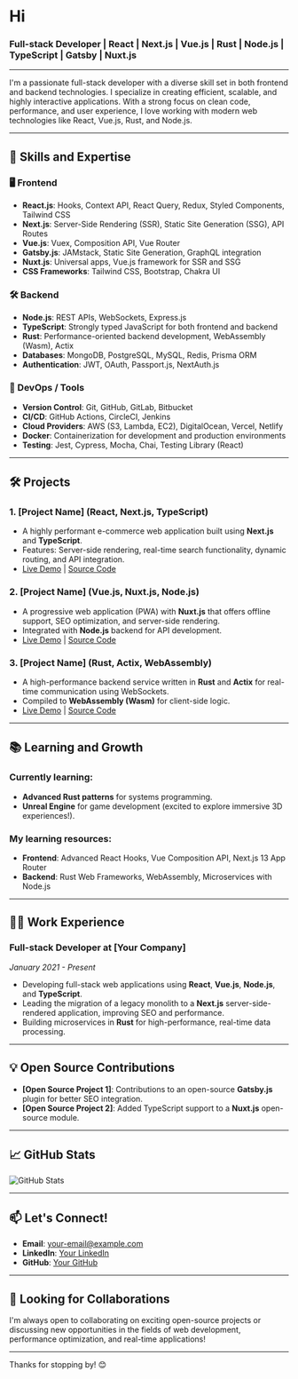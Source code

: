 # Hi

### Full-stack Developer | React | Next.js | Vue.js | Rust | Node.js | TypeScript | Gatsby | Nuxt.js

---

I'm a passionate full-stack developer with a diverse skill set in both frontend and backend technologies. I specialize in creating efficient, scalable, and highly interactive applications. With a strong focus on clean code, performance, and user experience, I love working with modern web technologies like React, Vue.js, Rust, and Node.js.

---

## 🚀 Skills and Expertise

### 🖥️ Frontend
- **React.js**: Hooks, Context API, React Query, Redux, Styled Components, Tailwind CSS
- **Next.js**: Server-Side Rendering (SSR), Static Site Generation (SSG), API Routes
- **Vue.js**: Vuex, Composition API, Vue Router
- **Gatsby.js**: JAMstack, Static Site Generation, GraphQL integration
- **Nuxt.js**: Universal apps, Vue.js framework for SSR and SSG
- **CSS Frameworks**: Tailwind CSS, Bootstrap, Chakra UI

### 🛠️ Backend
- **Node.js**: REST APIs, WebSockets, Express.js
- **TypeScript**: Strongly typed JavaScript for both frontend and backend
- **Rust**: Performance-oriented backend development, WebAssembly (Wasm), Actix
- **Databases**: MongoDB, PostgreSQL, MySQL, Redis, Prisma ORM
- **Authentication**: JWT, OAuth, Passport.js, NextAuth.js

### 🧰 DevOps / Tools
- **Version Control**: Git, GitHub, GitLab, Bitbucket
- **CI/CD**: GitHub Actions, CircleCI, Jenkins
- **Cloud Providers**: AWS (S3, Lambda, EC2), DigitalOcean, Vercel, Netlify
- **Docker**: Containerization for development and production environments
- **Testing**: Jest, Cypress, Mocha, Chai, Testing Library (React)

---

## 🛠 Projects

### 1. **[Project Name]** (React, Next.js, TypeScript)
- A highly performant e-commerce web application built using **Next.js** and **TypeScript**.
- Features: Server-side rendering, real-time search functionality, dynamic routing, and API integration.
- [Live Demo](#) | [Source Code](#)

### 2. **[Project Name]** (Vue.js, Nuxt.js, Node.js)
- A progressive web application (PWA) with **Nuxt.js** that offers offline support, SEO optimization, and server-side rendering.
- Integrated with **Node.js** backend for API development.
- [Live Demo](#) | [Source Code](#)

### 3. **[Project Name]** (Rust, Actix, WebAssembly)
- A high-performance backend service written in **Rust** and **Actix** for real-time communication using WebSockets.
- Compiled to **WebAssembly (Wasm)** for client-side logic.
- [Live Demo](#) | [Source Code](#)

---

## 📚 Learning and Growth

### Currently learning:
- **Advanced Rust patterns** for systems programming.
- **Unreal Engine** for game development (excited to explore immersive 3D experiences!).

### My learning resources:
- **Frontend**: Advanced React Hooks, Vue Composition API, Next.js 13 App Router
- **Backend**: Rust Web Frameworks, WebAssembly, Microservices with Node.js

---

## 👨‍💻 Work Experience

### Full-stack Developer at [Your Company]  
_January 2021 - Present_

- Developing full-stack web applications using **React**, **Vue.js**, **Node.js**, and **TypeScript**.
- Leading the migration of a legacy monolith to a **Next.js** server-side-rendered application, improving SEO and performance.
- Building microservices in **Rust** for high-performance, real-time data processing.

---

## 💡 Open Source Contributions

- **[Open Source Project 1]**: Contributions to an open-source **Gatsby.js** plugin for better SEO integration.
- **[Open Source Project 2]**: Added TypeScript support to a **Nuxt.js** open-source module.

---

## 📈 GitHub Stats

![GitHub Stats](https://github-readme-stats.vercel.app/api?username=your-github-username&show_icons=true&theme=radical)

---

## 📫 Let's Connect!

- **Email**: your-email@example.com
- **LinkedIn**: [Your LinkedIn](https://www.linkedin.com/in/your-linkedin)
- **GitHub**: [Your GitHub](https://github.com/your-github-username)

---

## 🤝 Looking for Collaborations

I'm always open to collaborating on exciting open-source projects or discussing new opportunities in the fields of web development, performance optimization, and real-time applications!

---

Thanks for stopping by! 😊
